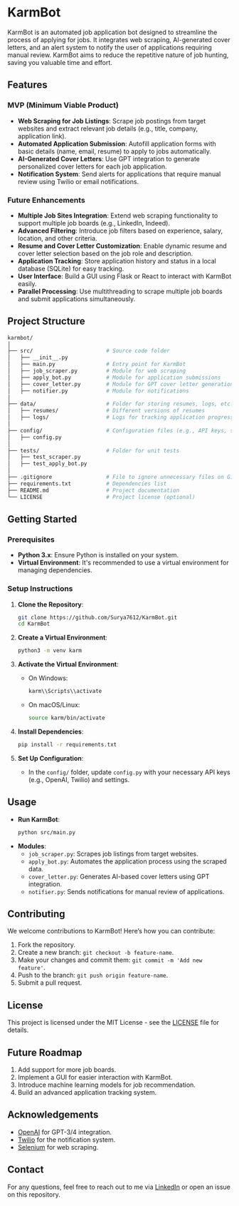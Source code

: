 # KarmBot

KarmBot is an automated job application bot designed to streamline the process of applying for jobs. It integrates web scraping, AI-generated cover letters, and an alert system to notify the user of applications requiring manual review. KarmBot aims to reduce the repetitive nature of job hunting, saving you valuable time and effort.

## Features

### MVP (Minimum Viable Product)
- **Web Scraping for Job Listings**: Scrape job postings from target websites and extract relevant job details (e.g., title, company, application link).
- **Automated Application Submission**: Autofill application forms with basic details (name, email, resume) to apply to jobs automatically.
- **AI-Generated Cover Letters**: Use GPT integration to generate personalized cover letters for each job application.
- **Notification System**: Send alerts for applications that require manual review using Twilio or email notifications.

### Future Enhancements
- **Multiple Job Sites Integration**: Extend web scraping functionality to support multiple job boards (e.g., LinkedIn, Indeed).
- **Advanced Filtering**: Introduce job filters based on experience, salary, location, and other criteria.
- **Resume and Cover Letter Customization**: Enable dynamic resume and cover letter selection based on the job role and description.
- **Application Tracking**: Store application history and status in a local database (SQLite) for easy tracking.
- **User Interface**: Build a GUI using Flask or React to interact with KarmBot easily.
- **Parallel Processing**: Use multithreading to scrape multiple job boards and submit applications simultaneously.

## Project Structure
```bash
karmbot/
│
├── src/                       # Source code folder
│   ├── __init__.py
│   ├── main.py                # Entry point for KarmBot
│   ├── job_scraper.py         # Module for web scraping
│   ├── apply_bot.py           # Module for application submissions
│   ├── cover_letter.py        # Module for GPT cover letter generation
│   ├── notifier.py            # Module for notifications
│
├── data/                      # Folder for storing resumes, logs, etc.
│   ├── resumes/               # Different versions of resumes
│   ├── logs/                  # Logs for tracking application progress
│
├── config/                    # Configuration files (e.g., API keys, settings)
│   ├── config.py
│
├── tests/                     # Folder for unit tests
│   ├── test_scraper.py
│   ├── test_apply_bot.py
│
├── .gitignore                 # File to ignore unnecessary files on GitHub
├── requirements.txt           # Dependencies list
├── README.md                  # Project documentation
└── LICENSE                    # Project license (optional)
```

## Getting Started

### Prerequisites
- **Python 3.x**: Ensure Python is installed on your system.
- **Virtual Environment**: It's recommended to use a virtual environment for managing dependencies.

### Setup Instructions

1. **Clone the Repository**:
    ```bash
    git clone https://github.com/Surya7612/KarmBot.git
    cd KarmBot
    ```

2. **Create a Virtual Environment**:
    ```bash
    python3 -m venv karm
    ```

3. **Activate the Virtual Environment**:
    - On Windows:
      ```bash
      karm\\Scripts\\activate
      ```
    - On macOS/Linux:
      ```bash
      source karm/bin/activate
      ```

4. **Install Dependencies**:
    ```bash
    pip install -r requirements.txt
    ```

5. **Set Up Configuration**:
   - In the `config/` folder, update `config.py` with your necessary API keys (e.g., OpenAI, Twilio) and settings.

## Usage

- **Run KarmBot**:
    ```bash
    python src/main.py
    ```
- **Modules**:
  - `job_scraper.py`: Scrapes job listings from target websites.
  - `apply_bot.py`: Automates the application process using the scraped data.
  - `cover_letter.py`: Generates AI-based cover letters using GPT integration.
  - `notifier.py`: Sends notifications for manual review of applications.

## Contributing

We welcome contributions to KarmBot! Here’s how you can contribute:
1. Fork the repository.
2. Create a new branch: `git checkout -b feature-name`.
3. Make your changes and commit them: `git commit -m 'Add new feature'`.
4. Push to the branch: `git push origin feature-name`.
5. Submit a pull request.

## License

This project is licensed under the MIT License - see the [LICENSE](LICENSE) file for details.

## Future Roadmap

1. Add support for more job boards.
2. Implement a GUI for easier interaction with KarmBot.
3. Introduce machine learning models for job recommendation.
4. Build an advanced application tracking system.

## Acknowledgements

- [OpenAI](https://openai.com) for GPT-3/4 integration.
- [Twilio](https://www.twilio.com) for the notification system.
- [Selenium](https://www.selenium.dev/) for web scraping.

## Contact

For any questions, feel free to reach out to me via [LinkedIn](https://www.linkedin.com/in/n-surya) or open an issue on this repository.

